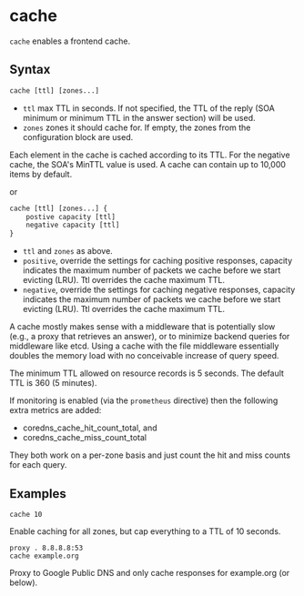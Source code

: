 # cache

`cache` enables a frontend cache.

## Syntax

~~~ txt
cache [ttl] [zones...]
~~~

* `ttl` max TTL in seconds. If not specified, the TTL of the reply (SOA minimum or minimum TTL in the
  answer section) will be used.
* `zones` zones it should cache for. If empty, the zones from the configuration block are used.

Each element in the cache is cached according to its TTL. For the negative cache, the SOA's MinTTL
value is used. A cache can contain up to 10,000 items by default.

or

~~~ txt
cache [ttl] [zones...] {
    postive capacity [ttl]
    negative capacity [ttl]
}
~~~

* `ttl`  and `zones` as above.
* `positive`, override the settings for caching positive responses, capacity indicates the maximum
  number of packets we cache before we start evicting (LRU). Ttl overrides the cache maximum TTL.
* `negative`, override the settings for caching negative responses, capacity indicates the maximum
  number of packets we cache before we start evicting (LRU). Ttl overrides the cache maximum TTL.

A cache mostly makes sense with a middleware that is potentially slow (e.g., a proxy that retrieves an
answer), or to minimize backend queries for middleware like etcd. Using a cache with the file
middleware essentially doubles the memory load with no conceivable increase of query speed.

The minimum TTL allowed on resource records is 5 seconds. The default TTL is 360 (5 minutes).

If monitoring is enabled (via the `prometheus` directive) then the following extra metrics are added:
* coredns_cache_hit_count_total, and
* coredns_cache_miss_count_total

They both work on a per-zone basis and just count the hit and miss counts for each query.

## Examples

~~~
cache 10
~~~

Enable caching for all zones, but cap everything to a TTL of 10 seconds.

~~~
proxy . 8.8.8.8:53
cache example.org
~~~

Proxy to Google Public DNS and only cache responses for example.org (or below).
